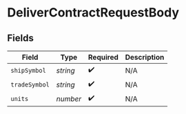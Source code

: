 # DeliverContractRequestBody


## Fields

| Field              | Type               | Required           | Description        |
| ------------------ | ------------------ | ------------------ | ------------------ |
| `shipSymbol`       | *string*           | :heavy_check_mark: | N/A                |
| `tradeSymbol`      | *string*           | :heavy_check_mark: | N/A                |
| `units`            | *number*           | :heavy_check_mark: | N/A                |